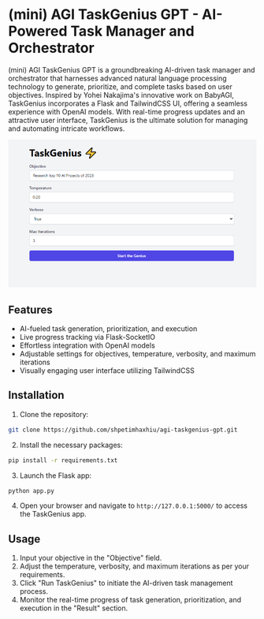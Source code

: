 # (mini) AGI TaskGenius GPT - AI-Powered Task Manager and Orchestrator

(mini) AGI TaskGenius GPT is a groundbreaking AI-driven task manager and orchestrator that harnesses advanced natural language processing technology to generate, prioritize, and complete tasks based on user objectives. Inspired by Yohei Nakajima's innovative work on BabyAGI, TaskGenius incorporates a Flask and TailwindCSS UI, offering a seamless experience with OpenAI models. With real-time progress updates and an attractive user interface, TaskGenius is the ultimate solution for managing and automating intricate workflows.

![(mini) AGI TaskGenius GPT Screenshot](screenshot.png)

## Features

- AI-fueled task generation, prioritization, and execution
- Live progress tracking via Flask-SocketIO
- Effortless integration with OpenAI models
- Adjustable settings for objectives, temperature, verbosity, and maximum iterations
- Visually engaging user interface utilizing TailwindCSS


## Installation

1. Clone the repository:

```bash
git clone https://github.com/shpetimhaxhiu/agi-taskgenius-gpt.git
```

2. Install the necessary packages:

```bash
pip install -r requirements.txt
```

3. Launch the Flask app:

```bash
python app.py
```

4. Open your browser and navigate to `http://127.0.0.1:5000/` to access the TaskGenius app.

## Usage

1. Input your objective in the "Objective" field.
2. Adjust the temperature, verbosity, and maximum iterations as per your requirements.
3. Click "Run TaskGenius" to initiate the AI-driven task management process.
4. Monitor the real-time progress of task generation, prioritization, and execution in the "Result" section.
